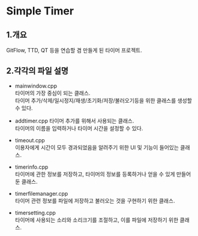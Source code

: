 Simple Timer
==

1.개요
--
GitFlow, TTD, QT 등을 연습할 겸 만들게 된 타이머 프로젝트.

2.각각의 파일 설명
--
* mainwindow.cpp  
타이머의 가장 중심이 되는 클래스.  
타이머 추가/삭제/일시정지/재생/초기화/저장/불러오기등을 위한 클래스를 생성할 수 있다.

* addtimer.cpp
타이머 추가를 위해서 사용되는 클래스.  
타이머의 이름을 입력하거나 타이머 시간을 설정할 수 있다.  

* timeout.cpp  
이용자에게 시간이 모두 경과되었음을 알려주기 위한 UI 및 기능이 들어있는 클래스.

* timerinfo.cpp  
타이머에 관한 정보를 저장하고, 타이머의 정보를 등록하거나 얻을 수 있게 만들어둔 클래스.

* timerfilemanager.cpp  
타이머 관련 정보를 파일에 저장하고 불러오는 것을 구현하기 위한 클래스.

* timersetting.cpp  
타이머에 사용되는 소리와 소리크기를 조절하고, 이를 파일에 저장하기 위한 클래스.
